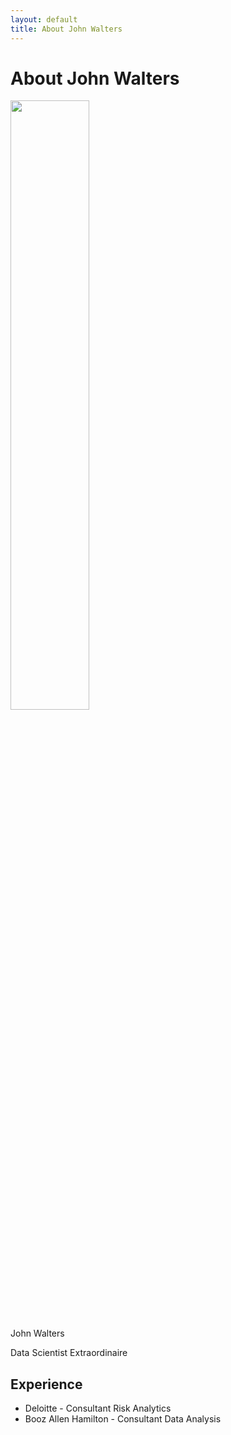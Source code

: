 ```yaml
---
layout: default
title: About John Walters
---
```


<div class="post">
	<h1 class="pageTitle">About John Walters</h1>
	<img src="{{ '/assets/img/jmw.jpg' | prepend: site.baseurl }} " width="50%" alt=""> 
	<p class="intro">John Walters</p>
	<p>Data Scientist Extraordinaire</p>
	<h2>Experience</h2>
	<ul>
		<li>Deloitte - Consultant Risk Analytics</li>
		<li>Booz Allen Hamilton - Consultant Data Analysis</li>
  	</ul>
</div>
